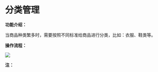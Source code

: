 # 分类管理

**功能介绍：**

当商品种类繁多时，需要按照不同标准给商品进行分类，比如：衣服、鞋类等。

**操作流程：**



![](http://md.stringon.com/img/%7Bfilename%7D%7B.suffix%7D20200911145646.png)

**注：**

